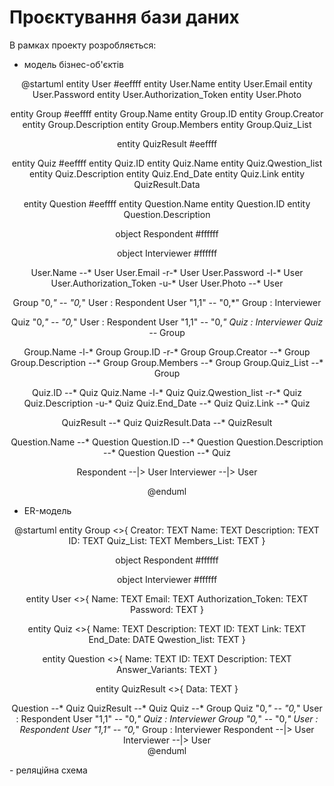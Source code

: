 # Проєктування бази даних

В рамках проекту розробляється: 
- модель бізнес-об'єктів  

<center>  

@startuml
entity User #eeffff
entity User.Name 
entity User.Email
entity User.Password
entity User.Authorization_Token
entity User.Photo

entity Group #eeffff
entity Group.Name
entity Group.ID
entity Group.Creator
entity Group.Description
entity Group.Members
entity Group.Quiz_List

entity QuizResult #eeffff

entity Quiz  #eeffff
entity Quiz.ID
entity Quiz.Name
entity Quiz.Qwestion_list
entity Quiz.Description
entity Quiz.End_Date
entity Quiz.Link
entity QuizResult.Data 

entity Question #eeffff
entity Question.Name
entity Question.ID
entity Question.Description

object Respondent #ffffff

object Interviewer #ffffff

User.Name --* User
User.Email -r-* User
User.Password -l-* User
User.Authorization_Token -u-* User
User.Photo --* User

Group "0,*" -- "0,*" User : Respondent 
User "1,1" -- "0,*" Group  : Interviewer 


Quiz "0,*" -- "0,*" User : Respondent 
User "1,1" -- "0,*" Quiz  : Interviewer 
Quiz --* Group

Group.Name -l-* Group
Group.ID -r-* Group
Group.Creator --* Group
Group.Description --* Group
Group.Members --* Group
Group.Quiz_List --* Group

Quiz.ID --* Quiz
Quiz.Name -l-* Quiz
Quiz.Qwestion_list -r-* Quiz
Quiz.Description -u-* Quiz
Quiz.End_Date --* Quiz
Quiz.Link --* Quiz

QuizResult --* Quiz
QuizResult.Data --* QuizResult

Question.Name --* Question
Question.ID --* Question
Question.Description --* Question
Question --* Quiz

Respondent --|> User
Interviewer --|> User

@enduml

</center>

- ER-модель   
<center>   
@startuml   
entity Group <<ENTITY>>{
    Creator: TEXT 
    Name: TEXT 
    Description: TEXT 
    ID: TEXT
    Quiz_List: TEXT 
    Members_List: TEXT 
} 

object Respondent #ffffff

object Interviewer #ffffff
 
entity User <<ENTITY>>{
    Name: TEXT 
    Email: TEXT 
    Authorization_Token: TEXT 
    Password: TEXT 
}  
  
entity Quiz <<ENTITY>>{
    Name: TEXT 
    Description: TEXT 
    ID: TEXT 
    Link: TEXT 
    End_Date: DATE
    Qwestion_list: TEXT 
} 
 
entity Question <<ENTITY>>{
    Name: TEXT 
    ID: TEXT 
    Description: TEXT
    Answer_Variants: TEXT
}
  
entity QuizResult <<ENTITY>>{
    Data: TEXT 
}  
    
Question --* Quiz
QuizResult --* Quiz
Quiz --* Group
Quiz "0,*" -- "0,*" User : Respondent 
User "1,1" -- "0,*" Quiz  : Interviewer 
Group "0,*" -- "0,*" User : Respondent 
User "1,1" -- "0,*" Group  : Interviewer 
Respondent --|> User
Interviewer --|> User  
@enduml 
</center>   
- реляційна схема

